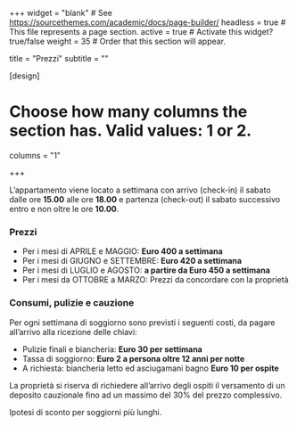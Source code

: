 +++
widget = "blank"  # See https://sourcethemes.com/academic/docs/page-builder/
headless = true  # This file represents a page section.
active = true  # Activate this widget? true/false
weight = 35  # Order that this section will appear.

title = "Prezzi"
subtitle = ""

[design]
  # Choose how many columns the section has. Valid values: 1 or 2.
  columns = "1"

+++

L’appartamento viene locato a settimana con arrivo (check-in) il sabato dalle ore **15.00** alle ore **18.00** e partenza (check-out) il sabato successivo entro e non oltre le ore **10.00**.

### Prezzi

* Per i mesi di APRILE e MAGGIO: **Euro 400 a settimana**
* Per i mesi di GIUGNO e SETTEMBRE: **Euro 420 a settimana**
* Per i mesi di LUGLIO e AGOSTO: **a partire da Euro 450 a settimana**
* Per i mesi da OTTOBRE a MARZO: Prezzi da concordare con la proprietà

### Consumi, pulizie e cauzione

Per ogni settimana di soggiorno sono previsti i seguenti costi, da pagare all’arrivo alla ricezione delle chiavi:

* Pulizie finali e biancheria: **Euro 30 per settimana**
* Tassa di soggiorno: **Euro 2 a persona oltre 12 anni per notte**
* A richiesta: biancheria letto ed asciugamani bagno **Euro 10 per ospite**

La proprietà si riserva di richiedere all’arrivo degli ospiti il versamento di un deposito cauzionale fino ad un massimo del 30% del prezzo complessivo.

Ipotesi di sconto per soggiorni più lunghi.